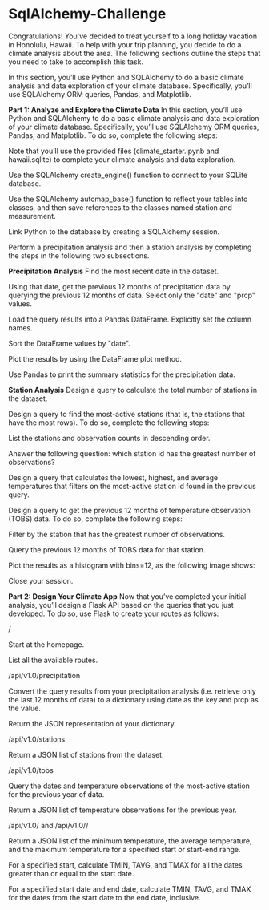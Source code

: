 # SqlAlchemy-Challenge

Congratulations! You've decided to treat yourself to a long holiday vacation in Honolulu, Hawaii. To help with your trip planning, you decide to do a climate analysis about the area. The following sections outline the steps that you need to take to accomplish this task.

In this section, you’ll use Python and SQLAlchemy to do a basic climate analysis and data exploration of your climate database. Specifically, you’ll use SQLAlchemy ORM queries, Pandas, and Matplotlib.

**Part 1: Analyze and Explore the Climate Data**
In this section, you’ll use Python and SQLAlchemy to do a basic climate analysis and data exploration of your climate database. Specifically, you’ll use SQLAlchemy ORM queries, Pandas, and Matplotlib. To do so, complete the following steps:

Note that you’ll use the provided files (climate_starter.ipynb and hawaii.sqlite) to complete your climate analysis and data exploration.

Use the SQLAlchemy create_engine() function to connect to your SQLite database.

Use the SQLAlchemy automap_base() function to reflect your tables into classes, and then save references to the classes named station and measurement.

Link Python to the database by creating a SQLAlchemy session.

Perform a precipitation analysis and then a station analysis by completing the steps in the following two subsections.

**Precipitation Analysis**
Find the most recent date in the dataset.

Using that date, get the previous 12 months of precipitation data by querying the previous 12 months of data.
Select only the "date" and "prcp" values.

Load the query results into a Pandas DataFrame. Explicitly set the column names.

Sort the DataFrame values by "date".

Plot the results by using the DataFrame plot method.

Use Pandas to print the summary statistics for the precipitation data.

**Station Analysis**
Design a query to calculate the total number of stations in the dataset.

Design a query to find the most-active stations (that is, the stations that have the most rows). To do so, complete the following steps:

  List the stations and observation counts in descending order.

  Answer the following question: which station id has the greatest number of observations?

Design a query that calculates the lowest, highest, and average temperatures that filters on the most-active station id found in the previous query.

Design a query to get the previous 12 months of temperature observation (TOBS) data. To do so, complete the following steps:

  Filter by the station that has the greatest number of observations.
  
  Query the previous 12 months of TOBS data for that station.
  
  Plot the results as a histogram with bins=12, as the following image shows:

Close your session.

**Part 2: Design Your Climate App**
Now that you’ve completed your initial analysis, you’ll design a Flask API based on the queries that you just developed. To do so, use Flask to create your routes as follows:

/

  Start at the homepage.
  
  List all the available routes.

/api/v1.0/precipitation

  Convert the query results from your precipitation analysis (i.e. retrieve only the last 12 months of data) to a dictionary using date as the key and prcp as the value.
  
  Return the JSON representation of your dictionary.

/api/v1.0/stations

  Return a JSON list of stations from the dataset.
  
/api/v1.0/tobs

  Query the dates and temperature observations of the most-active station for the previous year of data.
  
  Return a JSON list of temperature observations for the previous year.

/api/v1.0/<start> and /api/v1.0/<start>/<end>

  Return a JSON list of the minimum temperature, the average temperature, and the maximum temperature for a specified start or start-end range.
  
  For a specified start, calculate TMIN, TAVG, and TMAX for all the dates greater than or equal to the start date.
  
  For a specified start date and end date, calculate TMIN, TAVG, and TMAX for the dates from the start date to the end date, inclusive.


